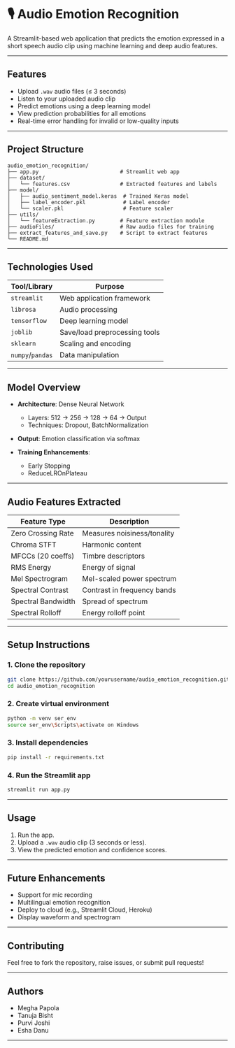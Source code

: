 # 🎙️ Audio Emotion Recognition

A Streamlit-based web application that predicts the emotion expressed in a short speech audio clip using machine learning and deep audio features.

---

##  Features

*  Upload `.wav` audio files (≤ 3 seconds)
*  Listen to your uploaded audio clip
*  Predict emotions using a deep learning model
*  View prediction probabilities for all emotions
*  Real-time error handling for invalid or low-quality inputs

---

##  Project Structure

```
audio_emotion_recognition/
├── app.py                          # Streamlit web app
├── dataset/
│   └── features.csv                # Extracted features and labels
├── model/
│   ├── audio_sentiment_model.keras  # Trained Keras model
│   ├── label_encoder.pkl            # Label encoder
│   └── scaler.pkl                   # Feature scaler
├── utils/
│   └── featureExtraction.py        # Feature extraction module
├── audioFiles/                     # Raw audio files for training
├── extract_features_and_save.py    # Script to extract features
└── README.md
```

---

##  Technologies Used

| Tool/Library     | Purpose                       |
| ---------------- | ----------------------------- |
| `streamlit`      | Web application framework     |
| `librosa`        | Audio processing              |
| `tensorflow`     | Deep learning model           |
| `joblib`         | Save/load preprocessing tools |
| `sklearn`        | Scaling and encoding          |
| `numpy`/`pandas` | Data manipulation             |

---

##  Model Overview

* **Architecture**: Dense Neural Network

  * Layers: 512 -> 256 -> 128 -> 64 -> Output
  * Techniques: Dropout, BatchNormalization
* **Output**: Emotion classification via softmax
* **Training Enhancements**:

  * Early Stopping
  * ReduceLROnPlateau

---

##  Audio Features Extracted

| Feature Type       | Description                 |
| ------------------ | --------------------------- |
| Zero Crossing Rate | Measures noisiness/tonality |
| Chroma STFT        | Harmonic content            |
| MFCCs (20 coeffs)  | Timbre descriptors          |
| RMS Energy         | Energy of signal            |
| Mel Spectrogram    | Mel-scaled power spectrum   |
| Spectral Contrast  | Contrast in frequency bands |
| Spectral Bandwidth | Spread of spectrum          |
| Spectral Rolloff   | Energy rolloff point        |

---

##  Setup Instructions

### 1. Clone the repository

```bash
git clone https://github.com/yourusername/audio_emotion_recognition.git
cd audio_emotion_recognition
```

### 2. Create virtual environment

```bash
python -m venv ser_env
source ser_env\Scripts\activate on Windows  
```

### 3. Install dependencies

```bash
pip install -r requirements.txt
```

### 4. Run the Streamlit app

```bash
streamlit run app.py
```

---

##  Usage

1. Run the app.
2. Upload a `.wav` audio clip (3 seconds or less).
3. View the predicted emotion and confidence scores.

---

##  Future Enhancements

*  Support for mic recording
*  Multilingual emotion recognition
*  Deploy to cloud (e.g., Streamlit Cloud, Heroku)
*  Display waveform and spectrogram

---

##  Contributing

Feel free to fork the repository, raise issues, or submit pull requests!

---

##  Authors

* Megha Papola
* Tanuja Bisht
* Purvi Joshi
* Esha Danu

---

